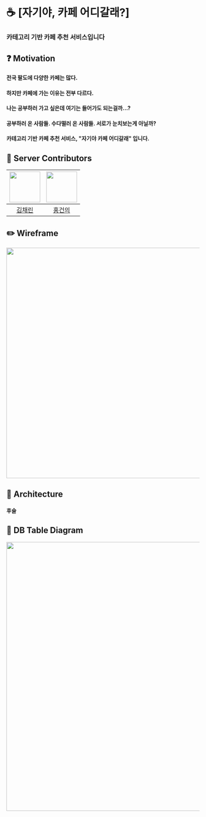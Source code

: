 # ☕ [자기야, 카페 어디갈래?] 
### 카테고리 기반 카페 추천 서비스입니다

## ❓ Motivation
#### 전국 팔도에 다양한 카페는 많다. 
#### 하지만 카페에 가는 이유는 전부 다르다.
#### 나는 공부하러 가고 싶은데 여기는 들어가도 되는걸까...?
#### 공부하러 온 사람들. 수다떨러 온 사람들. 서로가 눈치보는게 아닐까?

#### 카테고리 기반 카페 추천 서비스, "자기야 카페 어디갈래" 입니다.

## 🏃 Server Contributors
|[<img src="https://user-images.githubusercontent.com/77635421/153902022-8b8abf60-a3a3-43be-9b82-acdbfa08fd6e.png" width="80">](https://github.com/cofls980) | [<img src="https://user-images.githubusercontent.com/77635421/153902129-9862181d-af2e-4dac-98ee-cd8d41fada04.png" width="80">](https://github.com/Red-Gunny) |
|:------:|:---:|
|[김채린](https://github.com/cofls980) | [홍건의](https://github.com/Red-Gunny)|

## ✏️ Wireframe
<img src="https://user-images.githubusercontent.com/77635421/153911046-5c083cf9-3486-40a5-941d-32993c085805.png" width="600">

## 🔨 Architecture
#### 후술

## 💽	DB Table Diagram
<img src="https://user-images.githubusercontent.com/77635421/161716327-d9c46b52-bc3d-4480-8bcf-6b1de3fec27e.png" width="700">
